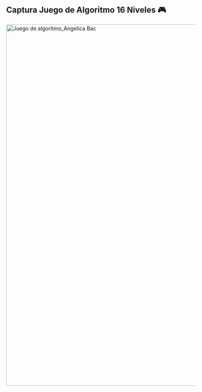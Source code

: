 ## Captura Juego de Algoritmo 16 Niveles 🎮
<img width="960" alt="Juego de algoritmo_Angelica Bac" src="https://github.com/AmbacC03/sem2pseudocodigo/assets/133819422/4f847c1b-41ef-4278-b1c5-c39881c30348">
